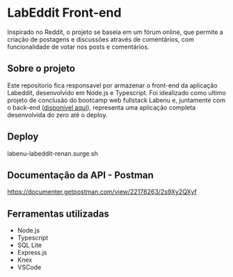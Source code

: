 # LabEddit Front-end

Inspirado no Reddit, o projeto se baseia em um fórum online, que permite a criação de postagens e discussões através de comentários, com funcionalidade de votar nos posts e comentários.

## Sobre o projeto

Este repositorio fica responsavel por armazenar o front-end da aplicação Labeddit, desenvolvido em Node.js e Typescript. Foi idealizado como ultimo projeto de conclusão do bootcamp web fullstack Labenu e, juntamente com o back-end ([disponível aqui](https://github.com/RenanMaruffa/projeto-labEddit-backend)), representa uma aplicação completa desenvolvida do zero até o deploy.

## Deploy

labenu-labeddit-renan.surge.sh

## Documentação da API - Postman

https://documenter.getpostman.com/view/22178263/2s9Xy2QXyf

## Ferramentas utilizadas

- Node.js
- Typescript
- SQL Lite
- Express.js
- Knex
- VSCode